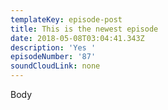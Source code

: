 ```yaml
---
templateKey: episode-post
title: This is the newest episode
date: 2018-05-08T03:04:41.343Z
description: 'Yes '
episodeNumber: '87'
soundCloudLink: none
---
```

Body
